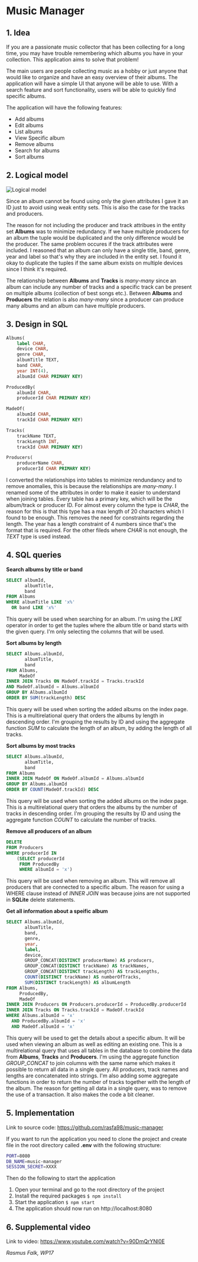 # Music Manager

## 1. Idea

If you are a passionate music collector that has been collecting for a long time, you may have trouble remembering which albums you have in your collection. This application aims to solve that problem!

The main users are people collecting music as a hobby or just anyone that would like to organize and have an easy overview of their albums. The application will have a simple UI that anyone will be able to use. With a search feature and sort functionality, users will be able to quickly find specific albums.

The application will have the following features:

- Add albums
- Edit albums
- List albums
- View Specific album
- Remove albums
- Search for albums
- Sort albums

## 2. Logical model

![Logical model](https://raw.githubusercontent.com/rasfa98/music-manager/master/diagrams/logical-model.png)

Since an album cannot be found using only the given attributes I gave it an ID just to avoid using weak entity sets. This is also the case for the tracks and producers.

The reason for not including the producer and track attribues in the entity set **Albums** was to minimize redundancy. If we have multiple producers for an album the tuple would be duplicated and the only difference would be the producer. The same problem occures if the track attributes were included. I reasoned that an album can only have a single title, band, genre, year and label so that's why they are included in the entity set. I found it okay to duplicate the tuples if the same album exists on multiple devices since I think it's required.

The relationship between **Albums** and **Tracks** is _many-many_ since an album can include any number of tracks and a specific track can be present on multiple albums (collection of best songs etc.). Between **Albums** and **Producers** the relation is also _many-many_ since a producer can produce many albums and an album can have multiple producers.

## 3. Design in SQL

```sql
Albums(
    label CHAR,
    device CHAR,
    genre CHAR,
    albumTitle TEXT,
    band CHAR,
    year INT(4),
    albumId CHAR PRIMARY KEY)

ProducedBy(
    albumId CHAR,
    producerId CHAR PRIMARY KEY)

MadeOf(
    albumId CHAR,
    trackId CHAR PRIMARY KEY)

Tracks(
    trackName TEXT,
    trackLength INT,
    trackId CHAR PRIMARY KEY)

Producers(
    producerName CHAR,
    producerId CHAR PRIMARY KEY)
```

I converted the relationships into tables to minimize rendundancy and to remove anomalies, this is because the relationships are _many-many_. I renamed some of the attributes in order to make it easier to understand when joining tables. Every table has a primary key, which will be the album/track or producer ID. For almost every column the type is _CHAR_, the reason for this is that this type has a max length of 20 characters which I found to be enough. This removes the need for constraints regarding the length. The year has a length constraint of 4 numbers since that's the format that is required. For the other fileds where _CHAR_ is not enough, the _TEXT_ type is used instead.

## 4. SQL queries

**Search albums by title or band**

```sql
SELECT albumId,
       albumTitle,
       band
FROM Albums
WHERE albumTitle LIKE 'x%'
  OR band LIKE 'x%'
```

This query will be used when searching for an album. I'm using the _LIKE_ operator in order to get the tuples where the album title or band starts with the given query. I'm only selecting the columns that will be used.

**Sort albums by length**

```sql
SELECT Albums.albumId,
       albumTitle,
       band
FROM Albums,
     MadeOf
INNER JOIN Tracks ON MadeOf.trackId = Tracks.trackId
AND MadeOf.albumId = Albums.albumId
GROUP BY Albums.albumId
ORDER BY SUM(trackLength) DESC
```

This query will be used when sorting the added albums on the index page. This is a multirelational query that orders the albums by length in descending order. I'm grouping the results by ID and using the aggregate function _SUM_ to calculate the length of an album, by adding the length of all tracks.

**Sort albums by most tracks**

```sql
SELECT Albums.albumId,
       albumTitle,
       band
FROM Albums
INNER JOIN MadeOf ON MadeOf.albumId = Albums.albumId
GROUP BY Albums.albumId
ORDER BY COUNT(MadeOf.trackId) DESC
```

This query will be used when sorting the added albums on the index page. This is a multirelational query that orders the albums by the number of tracks in descending order. I'm grouping the results by ID and using the aggregate function _COUNT_ to calculate the number of tracks.

**Remove all producers of an album**

```sql
DELETE
FROM Producers
WHERE producerId IN
    (SELECT producerId
     FROM ProducedBy
     WHERE albumId = 'x')
```

This query will be used when removing an album. This will remove all producers that are connected to a specific album. The reason for using a WHERE clause instead of _INNER JOIN_ was because joins are not supported in **SQLite** delete statements.

**Get all information about a speific album**

```sql
SELECT Albums.albumId,
       albumTitle,
       band,
       genre,
       year,
       label,
       device,
       GROUP_CONCAT(DISTINCT producerName) AS producers,
       GROUP_CONCAT(DISTINCT trackName) AS trackNames,
       GROUP_CONCAT(DISTINCT trackLength) AS trackLengths,
       COUNT(DISTINCT trackName) AS numberOfTracks,
       SUM(DISTINCT trackLength) AS albumLength
FROM Albums,
     ProducedBy,
     MadeOf
INNER JOIN Producers ON Producers.producerId = ProducedBy.producerId
INNER JOIN Tracks ON Tracks.trackId = MadeOf.trackId
WHERE Albums.albumId = 'x'
  AND ProducedBy.albumId = 'x'
  AND MadeOf.albumId = 'x'
```

This query will be used to get the details about a specific album. It will be used when viewing an album as well as editing an existing one. This is a multirelational query that uses all tables in the database to combine the data from **Albums**, **Tracks** and **Producers**. I'm using the aggregate function _GROUP_CONCAT_ to join columns with the same name which makes it possible to return all data in a single query. All producers, track names and lengths are concatenated into strings. I'm also adding some aggregate functions in order to return the number of tracks together with the length of the album. The reason for getting all data in a single query, was to remove the use of a transaction. It also makes the code a bit cleaner.

## 5. Implementation

Link to source code: https://github.com/rasfa98/music-manager

If you want to run the application you need to clone the project and create file in the root directory called **.env** with the following structure:

```bash
PORT=8080
DB_NAME=music-manager
SESSION_SECRET=XXXX
```

Then do the following to start the application

1. Open your terminal and go to the root directory of the project
2. Install the required packages `$ npm install`
3. Start the application `$ npm start`
4. The application should now run on http://localhost:8080

## 6. Supplemental video

Link to video: https://www.youtube.com/watch?v=90DmQrYNl0E

_Rasmus Falk, WP17_
